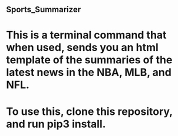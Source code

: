## Sports_Summarizer

# This is a terminal command that when used, sends you an html template of the summaries of the latest news in the NBA, MLB, and NFL. 

# To use this, clone this repository, and run pip3 install. 
